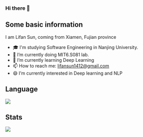 ### Hi there 👋

## Some basic information
I am Lifan Sun, coming from Xiamen, Fujian province

- 🎓 I'm studying Software Engineering in Nanjing University.
- 🔭 I’m currently doing MIT6.S081 lab.
- 🌱 I’m currently learning Deep Learning
- 📫 How to reach me: lifansun1412@gmail.com
- 😄 I’m currently interested in Deep learning and NLP

## Language
![](https://github-readme-stats.vercel.app/api/top-langs/?username=SUNLIFAN&layout=compact)

## Stats
![](https://github-readme-stats.vercel.app/api?username=SUNLIFAN)
